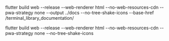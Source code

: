 flutter build web --release --web-renderer html --no-web-resources-cdn --pwa-strategy none --output ../docs --no-tree-shake-icons --base-href /terminal_library_documentation/

flutter build web --release --web-renderer html --no-web-resources-cdn --pwa-strategy none --no-tree-shake-icons